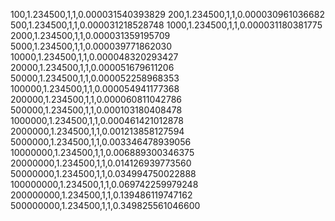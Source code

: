 100,1.234500,1,1,0.000031540393829
200,1.234500,1,1,0.000030961036682
500,1.234500,1,1,0.000031218528748
1000,1.234500,1,1,0.000031180381775
2000,1.234500,1,1,0.000031359195709
5000,1.234500,1,1,0.000039771862030
10000,1.234500,1,1,0.000048320293427
20000,1.234500,1,1,0.000051679611206
50000,1.234500,1,1,0.000052258968353
100000,1.234500,1,1,0.000054941177368
200000,1.234500,1,1,0.000060811042786
500000,1.234500,1,1,0.000103180408478
1000000,1.234500,1,1,0.000461421012878
2000000,1.234500,1,1,0.001213858127594
5000000,1.234500,1,1,0.003346478939056
10000000,1.234500,1,1,0.006889300346375
20000000,1.234500,1,1,0.014126939773560
50000000,1.234500,1,1,0.034994750022888
100000000,1.234500,1,1,0.069742259979248
200000000,1.234500,1,1,0.139486119747162
500000000,1.234500,1,1,0.349825561046600
